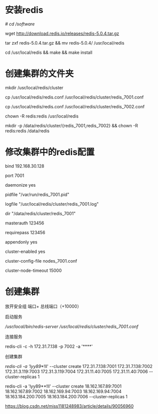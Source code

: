 # 安装redis

*# cd /software* 

wget http://download.redis.io/releases/redis-5.0.4.tar.gz

tar zxf redis-5.0.4.tar.gz && mv redis-5.0.4/ /usr/local/redis

cd /usr/local/redis && make && make install



# 创建集群的文件夹

 mkdir /usr/local/redis/cluster

cp /usr/local/redis/redis.conf /usr/local/redis/cluster/redis_7001.conf

 cp /usr/local/redis/redis.conf /usr/local/redis/cluster/redis_7002.conf

chown -R redis:redis /usr/local/redis

mkdir -p /data/redis/cluster/{redis_7001,redis_7002} && chown -R redis:redis /data/redis

# 修改集群中的redis配置

bind 192.168.30.128 

port 7001 

daemonize yes 

pidfile "/var/run/redis_7001.pid" 

logfile "/usr/local/redis/cluster/redis_7001.log" 

dir "/data/redis/cluster/redis_7001" 

masterauth 123456 

requirepass 123456 

appendonly yes 

cluster-enabled yes 

cluster-config-file nodes_7001.conf 

cluster-node-timeout 15000

# 创建集群

放开安全组 端口+ 总线端口（+10000）

启动服务

*/usr/local/bin/redis-server /usr/local/redis/cluster/redis_7001.conf*

连接服务

redis-cli -c -h 172.31.7.138 -p 7002 -a '****'

创建集群

*redis-cli -a 'lyy89**!ll' --cluster create 172.31.7.138:7001 172.31.7.138:7002 172.31.3.119:7003 172.31.3.119:7004 172.31.11.40:7005 172.31.11.40:7006 --cluster-replicas 1



redis-cli -a 'lyy89**!ll' --cluster create 18.162.167.89:7001 18.162.167.89:7002 18.162.169.94:7003 18.162.169.94:7004 18.163.184.200:7005 18.163.184.200:7006 --cluster-replicas 1

https://blog.csdn.net/miss1181248983/article/details/90056960
